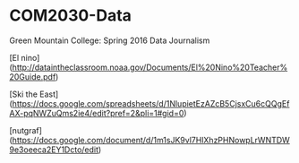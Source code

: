 # COM2030-Data
Green Mountain College: Spring 2016 Data Journalism


[El nino] (http://dataintheclassroom.noaa.gov/Documents/El%20Nino%20Teacher%20Guide.pdf)


[Ski the East] (https://docs.google.com/spreadsheets/d/1NlupietEzAZcB5CjsxCu6cQQgEfAX-pqNWZuQms2ie4/edit?pref=2&pli=1#gid=0)

[nutgraf] (https://docs.google.com/document/d/1m1sJK9vl7HlXhzPHNowpLrWNTDW9e3oeeca2EY1Dcto/edit)


